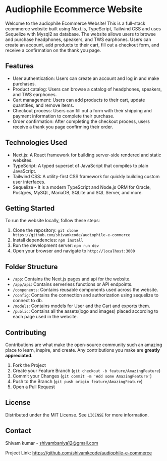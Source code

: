 # Audiophile Ecommerce Website

Welcome to the audiophile Ecommerce Website! This is a full-stack ecommerce website built using Next.js, TypeScript, Tailwind CSS and uses Sequelize with Mysql2 as database. The website allows users to browse and purchase headphones, speakers, and TWS earphones. Users can create an account, add products to their cart, fill out a checkout form, and receive a confirmation on the thank you page.

## Features

- User authentication: Users can create an account and log in and make purchases.
- Product catalog: Users can browse a catalog of headphones, speakers, and TWS earphones.
- Cart management: Users can add products to their cart, update quantities, and remove items.
- Checkout process: Users can fill out a form with their shipping and payment information to complete their purchase.
- Order confirmation: After completing the checkout process, users receive a thank you page confirming their order.

## Technologies Used

- Next.js: A React framework for building server-side rendered and static websites.
- TypeScript: A typed superset of JavaScript that compiles to plain JavaScript.
- Tailwind CSS: A utility-first CSS framework for quickly building custom user interfaces.
- Sequelize - It is a modern TypeScript and Node.js ORM for Oracle, Postgres, MySQL, MariaDB, SQLite and SQL Server, and more.

## Getting Started

To run the website locally, follow these steps:

1. Clone the repository: `git clone https://github.com/shivamkcode/audiophile-e-commerce`
2. Install dependencies: `npm install`
3. Run the development server: `npm run dev`
4. Open your browser and navigate to `http://localhost:3000`

## Folder Structure

- `/app`: Contains the Next.js pages and api for the website.
- `/app/api`: Contains serverless functions or API endpoints.
- `/components`: Contains reusable components used across the website.
- `/config`: Contains the connection and authorization using sequelize to connect to db.
- `/models`: Contains models for User and the Cart and exports them.
- `/public`: Contains all the assets(logo and images) placed according to each page used in the website.

## Contributing

Contributions are what make the open-source community such an amazing place to learn, inspire, and create. Any contributions you make are **greatly appreciated**.

1. Fork the Project
2. Create your Feature Branch (`git checkout -b feature/AmazingFeature`)
3. Commit your Changes (`git commit -m 'Add some AmazingFeature'`)
4. Push to the Branch (`git push origin feature/AmazingFeature`)
5. Open a Pull Request

## License

Distributed under the MIT License. See `LICENSE` for more information.

## Contact

Shivam kumar - shivambaniya12@gmail.com

Project Link: https://github.com/shivamkcode/audiophile-e-commerce